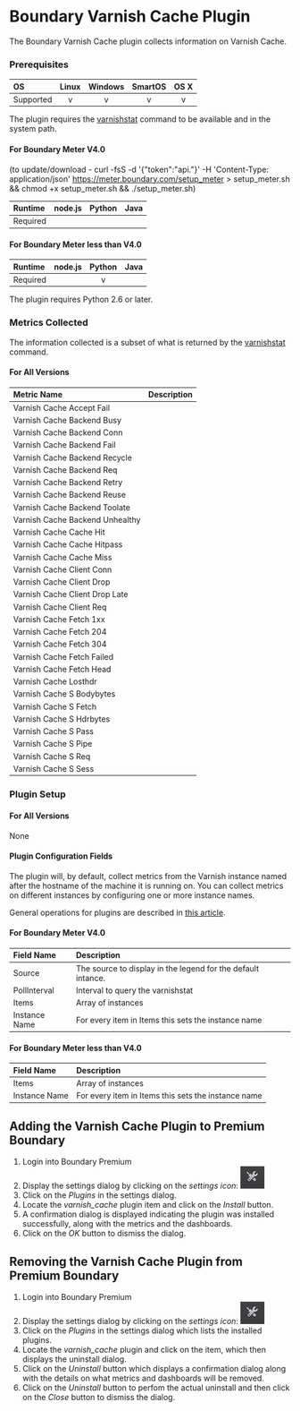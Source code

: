 Boundary Varnish Cache Plugin
=============================

The Boundary Varnish Cache plugin collects information on Varnish Cache.

### Prerequisites

|     OS    | Linux | Windows | SmartOS | OS X |
|:----------|:-----:|:-------:|:-------:|:----:|
| Supported |   v   |    v    |    v    |  v   |

The plugin requires the [varnishstat](https://www.varnish-cache.org/docs/4.0/reference/varnishstat.html#ref-varnishstat)
command to be available and in the system path.

#### For Boundary Meter V4.0
(to update/download - curl -fsS -d '{"token":"api.<Your API Key Here>"}' -H 'Content-Type: application/json' https://meter.boundary.com/setup_meter > setup_meter.sh && chmod +x setup_meter.sh && ./setup_meter.sh)

|  Runtime | node.js | Python | Java |
|:---------|:-------:|:------:|:----:|
| Required |         |        |      |

#### For Boundary Meter less than V4.0

|  Runtime | node.js | Python | Java |
|:---------|:-------:|:------:|:----:|
| Required |         |   v    |      |

The plugin requires Python 2.6 or later.

### Metrics Collected
The information collected is a subset of what is returned by the
[varnishstat](https://www.varnish-cache.org/docs/4.0/reference/varnishstat.html#ref-varnishstat) command.

#### For All Versions

|Metric Name                    |Description  |
|:------------------------------|:------------|
|Varnish Cache Accept Fail      |             |
|Varnish Cache Backend Busy     |             |
|Varnish Cache Backend Conn     |             |
|Varnish Cache Backend Fail     |             |
|Varnish Cache Backend Recycle  |             |
|Varnish Cache Backend Req      |             |
|Varnish Cache Backend Retry    |             |
|Varnish Cache Backend Reuse    |             |
|Varnish Cache Backend Toolate  |             |
|Varnish Cache Backend Unhealthy|             |
|Varnish Cache Cache Hit        |             |
|Varnish Cache Cache Hitpass    |             |
|Varnish Cache Cache Miss       |             |
|Varnish Cache Client Conn      |             |
|Varnish Cache Client Drop      |             |
|Varnish Cache Client Drop Late |             |
|Varnish Cache Client Req       |             |
|Varnish Cache Fetch 1xx        |             |
|Varnish Cache Fetch 204        |             |
|Varnish Cache Fetch 304        |             |
|Varnish Cache Fetch Failed     |             |
|Varnish Cache Fetch Head       |             |
|Varnish Cache Losthdr          |             |
|Varnish Cache S Bodybytes      |             |
|Varnish Cache S Fetch          |             |
|Varnish Cache S Hdrbytes       |             |
|Varnish Cache S Pass           |             |
|Varnish Cache S Pipe           |             |
|Varnish Cache S Req            |             |
|Varnish Cache S Sess           |             |

### Plugin Setup

#### For All Versions

None

#### Plugin Configuration Fields


The plugin will, by default, collect metrics from the Varnish instance named after the hostname of the machine it is running on.  You can collect metrics on different instances by configuring one or more instance names.

General operations for plugins are described in [this article](http://premium-support.boundary.com/customer/portal/articles/1635550-plugins---how-to).

#### For Boundary Meter V4.0

|Field Name     |Description                                                 |
|:--------------|:-----------------------------------------------------------|
|Source         |The source to display in the legend for the default intance.|
|PollInterval   |Interval to query the varnishstat                           |
|Items          |Array of instances                                          |
|Instance Name  |For every item in Items this sets the instance name         |

#### For Boundary Meter less than V4.0

|Field Name     |Description                                                 |
|:--------------|:-----------------------------------------------------------|
|Items          |Array of instances                                          |
|Instance Name  |For every item in Items this sets the instance name         |


## Adding the Varnish Cache Plugin to Premium Boundary

1. Login into Boundary Premium
2. Display the settings dialog by clicking on the _settings icon_: ![](src/main/resources/settings_icon.png)
3. Click on the _Plugins_ in the settings dialog.
4. Locate the _varnish_cache_ plugin item and click on the _Install_ button.
5. A confirmation dialog is displayed indicating the plugin was installed successfully, along with the metrics and the dashboards.
6. Click on the _OK_ button to dismiss the dialog.

## Removing the Varnish Cache Plugin from Premium Boundary

1. Login into Boundary Premium
2. Display the settings dialog by clicking on the _settings icon_: ![](src/main/resources/settings_icon.png)
3. Click on the _Plugins_ in the settings dialog which lists the installed plugins.
4. Locate the _varnish_cache_ plugin and click on the item, which then displays the uninstall dialog.
5. Click on the _Uninstall_ button which displays a confirmation dialog along with the details on what metrics and dashboards will be removed.
6. Click on the _Uninstall_ button to perfom the actual uninstall and then click on the _Close_ button to dismiss the dialog.
